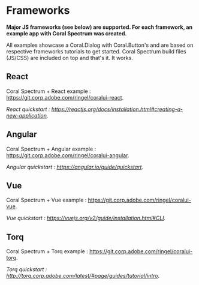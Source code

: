 # Frameworks

**Major JS frameworks (see below) are supported. For each framework, an example app with Coral Spectrum was created.**

All examples showcase a Coral.Dialog with Coral.Button's and are based on respective frameworks tutorials to get started.
Coral Spectrum build files (JS/CSS) are included on top and that's it. It works.

## React

Coral Spectrum + React example : https://git.corp.adobe.com/ringel/coralui-react. 

*React quickstart : https://reactjs.org/docs/installation.html#creating-a-new-application.*

## Angular

Coral Spectrum + Angular example : https://git.corp.adobe.com/ringel/coralui-angular. 

*Angular quickstart : https://angular.io/guide/quickstart.*

## Vue

Coral Spectrum + Vue example : https://git.corp.adobe.com/ringel/coralui-vue. 

*Vue quickstart : https://vuejs.org/v2/guide/installation.html#CLI.*

## Torq

Coral Spectrum + Torq example : https://git.corp.adobe.com/ringel/coralui-torq. 

*Torq quickstart : http://torq.corp.adobe.com/latest/#page/guides/tutorial/intro.*


